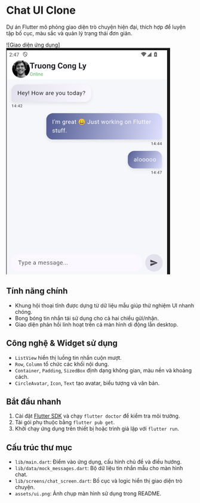 # Chat UI Clone

Dự án Flutter mô phỏng giao diện trò chuyện hiện đại, thích hợp để luyện tập bố cục, màu sắc và quản lý trạng thái đơn giản.

![Giao diện ứng dụng]![alt text](image.png)

## Tính năng chính

- Khung hội thoại tĩnh được dựng từ dữ liệu mẫu giúp thử nghiệm UI nhanh chóng.
- Bong bóng tin nhắn tái sử dụng cho cả hai chiều gửi/nhận.
- Giao diện phản hồi linh hoạt trên cả màn hình di động lẫn desktop.

## Công nghệ & Widget sử dụng

- `ListView` hiển thị luồng tin nhắn cuộn mượt.
- `Row`, `Column` tổ chức các khối nội dung.
- `Container`, `Padding`, `SizedBox` định dạng không gian, màu nền và khoảng cách.
- `CircleAvatar`, `Icon`, `Text` tạo avatar, biểu tượng và văn bản.

## Bắt đầu nhanh

1. Cài đặt [Flutter SDK](https://docs.flutter.dev/get-started/install) và chạy `flutter doctor` để kiểm tra môi trường.
2. Tải gói phụ thuộc bằng `flutter pub get`.
3. Khởi chạy ứng dụng trên thiết bị hoặc trình giả lập với `flutter run`.

## Cấu trúc thư mục

- `lib/main.dart`: Điểm vào ứng dụng, cấu hình chủ đề và điều hướng.
- `lib/data/mock_messages.dart`: Bộ dữ liệu tin nhắn mẫu cho màn hình chat.
- `lib/screens/chat_screen.dart`: Bố cục và logic hiển thị giao diện trò chuyện.
- `assets/ui.png`: Ảnh chụp màn hình sử dụng trong README.
